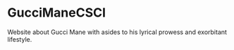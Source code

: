 # GucciManeCSCI
Website about Gucci Mane with asides to his lyrical prowess and exorbitant lifestyle.
